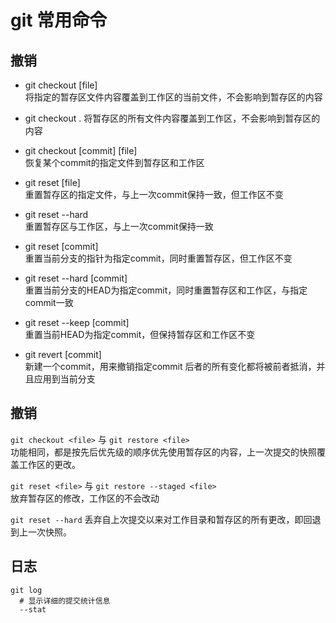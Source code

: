 # git 常用命令

## 撤销
- git checkout [file]   
  将指定的暂存区文件内容覆盖到工作区的当前文件，不会影响到暂存区的内容

- git checkout .
  将暂存区的所有文件内容覆盖到工作区，不会影响到暂存区的内容

- git checkout [commit] [file]     
  恢复某个commit的指定文件到暂存区和工作区

- git reset [file]    
  重置暂存区的指定文件，与上一次commit保持一致，但工作区不变

- git reset --hard    
  重置暂存区与工作区，与上一次commit保持一致

- git reset [commit]   
  重置当前分支的指针为指定commit，同时重置暂存区，但工作区不变

- git reset --hard [commit]    
  重置当前分支的HEAD为指定commit，同时重置暂存区和工作区，与指定commit一致

- git reset --keep [commit]     
  重置当前HEAD为指定commit，但保持暂存区和工作区不变

- git revert [commit]     
  新建一个commit，用来撤销指定commit
  后者的所有变化都将被前者抵消，并且应用到当前分支




## 撤销
`git checkout <file>` 与 `git restore <file>`    
功能相同，都是按先后优先级的顺序优先使用暂存区的内容，上一次提交的快照覆盖工作区的更改。

`git reset <file>` 与 `git restore --staged <file>`    
放弃暂存区的修改，工作区的不会改动

`git reset --hard`
丢弃自上次提交以来对工作目录和暂存区的所有更改，即回退到上一次快照。


## 日志
```
git log
  # 显示详细的提交统计信息
  --stat 
```
